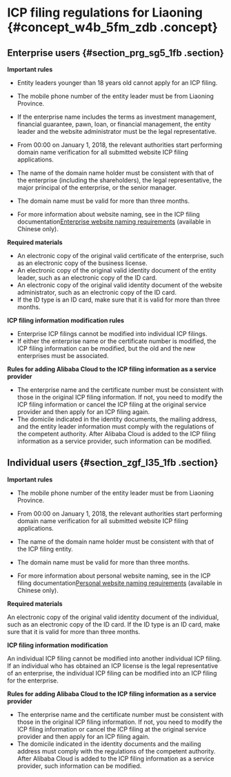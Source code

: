# ICP filing regulations for Liaoning {#concept_w4b_5fm_zdb .concept}

## Enterprise users {#section_prg_sg5_1fb .section}

 **Important rules** 

-   Entity leaders younger than 18 years old cannot apply for an ICP filing.
-   The mobile phone number of the entity leader must be from Liaoning Province.
-   If the enterprise name includes the terms as investment management, financial guarantee, pawn, loan, or financial management, the entity leader and the website administrator must be the legal representative.
-   From 00:00 on January 1, 2018, the relevant authorities start performing domain name verification for all submitted website ICP filing applications.

-   The name of the domain name holder must be consistent with that of the enterprise \(including the shareholders\), the legal representative, the major principal of the enterprise, or the senior manager.
-   The domain name must be valid for more than three months.
-   For more information about website naming, see in the ICP filing documentation[Enterprise website naming requirements](https://help.aliyun.com/knowledge_detail/36948.html#title-yw5-zl7-utv) \(available in Chinese only\).


 **Required materials** 

-   An electronic copy of the original valid certificate of the enterprise, such as an electronic copy of the business license.
-   An electronic copy of the original valid identity document of the entity leader, such as an electronic copy of the ID card.
-   An electronic copy of the original valid identity document of the website administrator, such as an electronic copy of the ID card.
-   If the ID type is an ID card, make sure that it is valid for more than three months.

 **ICP filing information modification rules** 

-   Enterprise ICP filings cannot be modified into individual ICP filings.
-   If either the enterprise name or the certificate number is modified, the ICP filing information can be modified, but the old and the new enterprises must be associated.

 **Rules for adding Alibaba Cloud to the ICP filing information as a service provider** 

-   The enterprise name and the certificate number must be consistent with those in the original ICP filing information. If not, you need to modify the ICP filing information or cancel the ICP filing at the original service provider and then apply for an ICP filing again.
-   The domicile indicated in the identity documents, the mailing address, and the entity leader information must comply with the regulations of the competent authority. After Alibaba Cloud is added to the ICP filing information as a service provider, such information can be modified.

## Individual users {#section_zgf_l35_1fb .section}

 **Important rules** 

-   The mobile phone number of the entity leader must be from Liaoning Province.
-   From 00:00 on January 1, 2018, the relevant authorities start performing domain name verification for all submitted website ICP filing applications.

-   The name of the domain name holder must be consistent with that of the ICP filing entity.
-   The domain name must be valid for more than three months.
-   For more information about personal website naming, see in the ICP filing documentation[Personal website naming requirements](https://help.aliyun.com/knowledge_detail/36948.html#title-lhm-b1g-ehx) \(available in Chinese only\).


 **Required materials** 

An electronic copy of the original valid identity document of the individual, such as an electronic copy of the ID card. If the ID type is an ID card, make sure that it is valid for more than three months.

 **ICP filing information modification** 

An individual ICP filing cannot be modified into another individual ICP filing. If an individual who has obtained an ICP license is the legal representative of an enterprise, the individual ICP filing can be modified into an ICP filing for the enterprise.

 **Rules for adding Alibaba Cloud to the ICP filing information as a service provider** 

-   The enterprise name and the certificate number must be consistent with those in the original ICP filing information. If not, you need to modify the ICP filing information or cancel the ICP filing at the original service provider and then apply for an ICP filing again.
-   The domicile indicated in the identity documents and the mailing address must comply with the regulations of the competent authority. After Alibaba Cloud is added to the ICP filing information as a service provider, such information can be modified.

